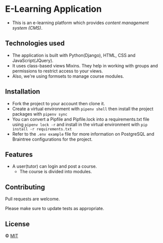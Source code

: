 # E-Learning Application
 - This is an e-learning platform which provides *content management system (CMS)*.
 
## Technologies used
- The application is built with Python(Django), HTML, CSS and JavaScript(JQuery).
- It uses class-based views Mixins. They help in working with groups and permissions to restrict access to your views.
- Also, we're using formsets to manage course modules.

## Installation
- Fork the project to your account then clone it.
- Create a virtual environment with `pipenv shell` then install the project packages with `pipenv sync`
- You can convert a Pipfile and Pipfile.lock into a requirements.txt file using `pipenv lock -r` and install in the virtual environment with `pip install -r requirements.txt`
- Refer to the `.env example` file for more information on PostgreSQL and Braintree configurations for the project.

## Features
- A user(tutor) can login and post a course. 
    - The course is divided into modules.  

<!-- ![alt text for screen readers](./static/images/search.png "Search Module"). -->


## Contributing
Pull requests are welcome.

Please make sure to update tests as appropriate.

## License
&copy; [MIT](https://choosealicense.com/licenses/mit/)
